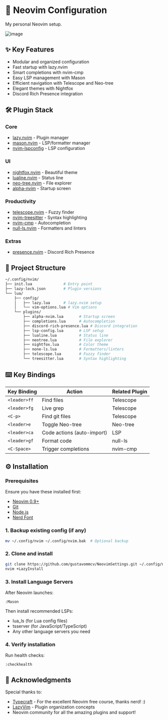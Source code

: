 # 🚀 Neovim Configuration

My personal Neovim setup.

![image](https://github.com/user-attachments/assets/42a3a73c-e61c-470c-9788-258df57abfbe)

## ✨ Key Features

- Modular and organized configuration
- Fast startup with lazy.nvim
- Smart completions with nvim-cmp
- Easy LSP management with Mason
- Efficient navigation with Telescope and Neo-tree
- Elegant themes with Nightfox
- Discord Rich Presence integration

## 🛠️ Plugin Stack

### Core
- [lazy.nvim](https://github.com/folke/lazy.nvim) - Plugin manager
- [mason.nvim](https://github.com/williamboman/mason.nvim) - LSP/formatter manager
- [nvim-lspconfig](https://github.com/neovim/nvim-lspconfig) - LSP configuration

### UI
- [nightfox.nvim](https://github.com/EdenEast/nightfox.nvim) - Beautiful theme
- [lualine.nvim](https://github.com/nvim-lualine/lualine.nvim) - Status line
- [neo-tree.nvim](https://github.com/nvim-neo-tree/neo-tree.nvim) - File explorer
- [alpha-nvim](https://github.com/goolord/alpha-nvim) - Startup screen

### Productivity
- [telescope.nvim](https://github.com/nvim-telescope/telescope.nvim) - Fuzzy finder
- [nvim-treesitter](https://github.com/nvim-treesitter/nvim-treesitter) - Syntax highlighting
- [nvim-cmp](https://github.com/hrsh7th/nvim-cmp) - Autocompletion
- [null-ls.nvim](https://github.com/nvimtools/none-ls.nvim) - Formatters and linters

### Extras
- [presence.nvim](https://github.com/andweeb/presence.nvim) - Discord Rich Presence

## 📂 Project Structure

```sh
~/.config/nvim/
├── init.lua              # Entry point
├── lazy-lock.json        # Plugin versions
└── lua/
    ├── config/
    │   ├── lazy.lua      # lazy.nvim setup
    │   └── vim-options.lua # Vim options
    └── plugins/
        ├── alpha-nvim.lua       # Startup screen
        ├── completions.lua      # Autocompletion
        ├── discord-rich-presence.lua # Discord integration
        ├── lsp-config.lua       # LSP setup
        ├── lualine.lua          # Status line
        ├── neotree.lua          # File explorer
        ├── nightfox.lua         # Color theme
        ├── none-ls.lua          # Formatters/linters
        ├── telescope.lua        # Fuzzy finder
        └── treesitter.lua       # Syntax highlighting
```

## ⌨️ Key Bindings

| Key Binding    | Action                      | Related Plugin |
|----------------|-----------------------------|----------------|
| `<leader>ff`   | Find files                  | Telescope      |
| `<leader>fg`   | Live grep                   | Telescope      |
| `<C-p>`        | Find git files              | Telescope      |
| `<leader>e`    | Toggle Neo-tree             | Neo-tree       |
| `<leader>ca`   | Code actions (auto-import)  | LSP            |
| `<leader>gf`   | Format code                 | null-ls        |
| `<C-Space>`    | Trigger completions         | nvim-cmp       |

## ⚙️ Installation

### Prerequisites
Ensure you have these installed first:
- [Neovim 0.9+](https://github.com/neovim/neovim/releases)
- [Git](https://git-scm.com/downloads)
- [Node.js](https://nodejs.org/)
- [Nerd Font](https://www.nerdfonts.com/)

### 1. Backup existing config (if any)
```sh
mv ~/.config/nvim ~/.config/nvim.bak  # Optional backup
```

### 2. Clone and install
```sh
git clone https://github.com/gustavommcv/NeovimSettings.git ~/.config/nvim
nvim +LazyInstall
```

### 3. Install Language Servers
After Neovim launches:
```vim
:Mason
```
Then install recommended LSPs:
- lua_ls (for Lua config files)
- tsserver (for JavaScript/TypeScript)
- Any other language servers you need

### 4. Verify installation
Run health checks:
```vim
:checkhealth
```

## 🙏 Acknowledgments

Special thanks to:

- [Typecraft](https://www.youtube.com/@typecraft_dev) - For the excellent Neovim free course, thanks nerd! :)
- [LazyVim](https://www.lazyvim.org/) - Plugin organization concepts
- Neovim community for all the amazing plugins and support!
